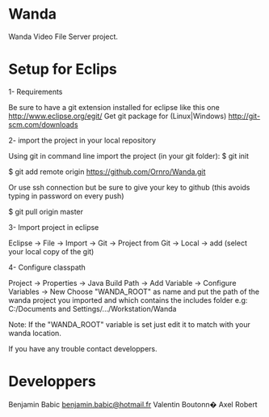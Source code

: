 Wanda
=====

Wanda Video File Server project.


Setup for Eclips
=====
1- Requirements

Be sure to have a git extension installed for eclipse like this one
	http://www.eclipse.org/egit/
Get git package for (Linux|Windows) 
	http://git-scm.com/downloads
	
	

2- import the project in your local repository

Using git in command line import the project (in your git folder):
 $ git init
 
 $ git add remote origin https://github.com/Ornro/Wanda.git
 
Or use ssh connection but be sure to give your key to github (this avoids typing in password on every push)

 $ git pull origin master
 
 
 
3- Import project in eclipse

 Eclipse -> File -> Import -> 
 Git -> Project from Git -> Local -> add (select your local copy of the git)
 
 

4- Configure classpath

 Project -> Properties -> Java Build Path -> Add Variable ->
 Configure Variables -> New
 Choose "WANDA_ROOT" as name and put the path of the wanda project you imported and which contains the includes folder
 e.g: C:/Documents and Settings/.../Workstation/Wanda
 
 Note: If the "WANDA_ROOT" variable is set just edit it to match with your wanda location.
 
 If you have any trouble contact developpers.

Developpers
=====
Benjamin Babic <benjamin.babic@hotmail.fr>
Valentin Boutonn�
Axel Robert
